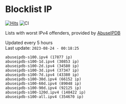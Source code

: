 # Blocklist IP

[![Hits](https://hits.seeyoufarm.com/api/count/incr/badge.svg?url=https%3A%2F%2Fgithub.com%2Fborestad%2Fblocklist-ip%2F&count_bg=%2379C83D&title_bg=%23555555&icon=&icon_color=%23E7E7E7&title=hits&edge_flat=false)](https://hits.seeyoufarm.com)  ![CI](https://img.shields.io/github/workflow/status/borestad/blocklist-ip/CI?style=flat-square)

Lists with worst IPv4 offenders, provided by [AbuseIPDB](https://www.abuseipdb.com/)

<!-- FOOTER-PLACEHOLDER -->
Updated every 5 hours<br>
Last update: `2023-08-24 - 00:18:25`
```
abuseipdb-s100.ipv4 (17877 ip)
abuseipdb-s100-1d.ipv4 (30853 ip)
abuseipdb-s100-2d.ipv4 (34580 ip)
abuseipdb-s100-3d.ipv4 (37347 ip)
abuseipdb-s100-7d.ipv4 (43380 ip)
abuseipdb-s100-30d.ipv4 (66152 ip)
abuseipdb-s100-60d.ipv4 (89048 ip)
abuseipdb-s100-90d.ipv4 (92125 ip)
abuseipdb-s100-120d.ipv4 (148422 ip)
abuseipdb-s100-all.ipv4 (354670 ip)
```
